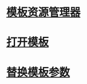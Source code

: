 # [模板资源管理器](template-explorer.md)
# [打开模板](open-a-template.md)
# [替换模板参数](replace-template-parameters.md)
